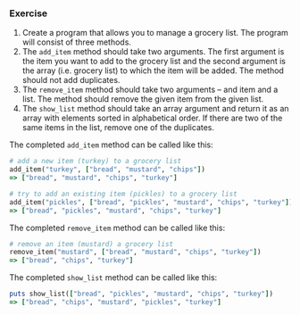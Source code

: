 ### Exercise

1. Create a program that allows you to manage a grocery list. The program will consist of three methods.
2. The `add_item` method should take two arguments. The first argument is the item you want to add to the grocery list and the second argument is the array (i.e. grocery list) to which the item will be added. The method should not add duplicates.
3. The `remove_item` method should take two arguments – and item and a list. The method should remove the given item from the given list.
4. The `show_list` method should take an array argument and return it as an array with elements sorted in alphabetical order. If there are two of the same items in the list, remove one of the duplicates.

The completed `add_item` method can be called like this:

```ruby
# add a new item (turkey) to a grocery list
add_item("turkey", ["bread", "mustard", "chips"])
=> ["bread", "mustard", "chips", "turkey"]

# try to add an existing item (pickles) to a grocery list
add_item("pickles", ["bread", "pickles", "mustard", "chips", "turkey"])
=> ["bread", "pickles", "mustard", "chips", "turkey"]
```

The completed `remove_item` method can be called like this:

```ruby
# remove an item (mustard) a grocery list
remove_item("mustard", ["bread", "mustard", "chips", "turkey"])
=> ["bread", "chips", "turkey"]
```

The completed `show_list` method can be called like this:

```ruby
puts show_list(["bread", "pickles", "mustard", "chips", "turkey"])
=> ["bread", "chips", "mustard", "pickles", "turkey"]
```
